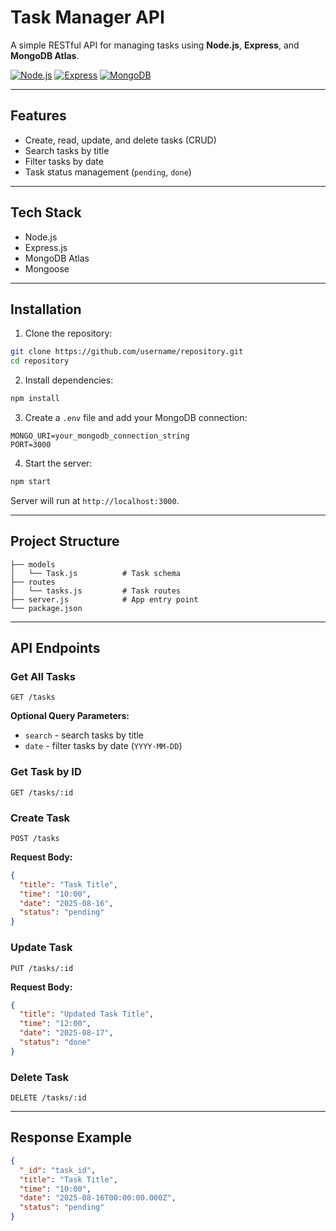 # Task Manager API

A simple RESTful API for managing tasks using **Node.js**, **Express**, and **MongoDB Atlas**.

[![Node.js](https://img.shields.io/badge/Node.js-v18-green)](https://nodejs.org/) 
[![Express](https://img.shields.io/badge/Express-4.x-lightgrey)](https://expressjs.com/) 
[![MongoDB](https://img.shields.io/badge/MongoDB-Atlas-blue)](https://www.mongodb.com/cloud/atlas)

---

## Features

- Create, read, update, and delete tasks (CRUD)
- Search tasks by title
- Filter tasks by date
- Task status management (`pending`, `done`)

---

## Tech Stack

- Node.js
- Express.js
- MongoDB Atlas
- Mongoose

---

## Installation

1. Clone the repository:

```bash
git clone https://github.com/username/repository.git
cd repository
````

2. Install dependencies:

```bash
npm install
```

3. Create a `.env` file and add your MongoDB connection:

```env
MONGO_URI=your_mongodb_connection_string
PORT=3000
```

4. Start the server:

```bash
npm start
```

Server will run at `http://localhost:3000`.

---

## Project Structure

```
├── models
│   └── Task.js          # Task schema
├── routes
│   └── tasks.js         # Task routes
├── server.js            # App entry point
└── package.json
```

---

## API Endpoints

### Get All Tasks

```
GET /tasks
```

**Optional Query Parameters:**

* `search` - search tasks by title
* `date` - filter tasks by date (`YYYY-MM-DD`)

### Get Task by ID

```
GET /tasks/:id
```

### Create Task

```
POST /tasks
```

**Request Body:**

```json
{
  "title": "Task Title",
  "time": "10:00",
  "date": "2025-08-16",
  "status": "pending"
}
```

### Update Task

```
PUT /tasks/:id
```

**Request Body:**

```json
{
  "title": "Updated Task Title",
  "time": "12:00",
  "date": "2025-08-17",
  "status": "done"
}
```

### Delete Task

```
DELETE /tasks/:id
```

---

## Response Example

```json
{
  "_id": "task_id",
  "title": "Task Title",
  "time": "10:00",
  "date": "2025-08-16T00:00:00.000Z",
  "status": "pending"
}
```

